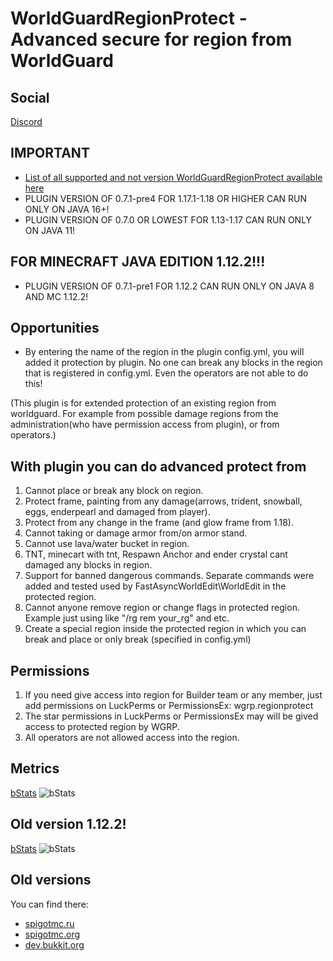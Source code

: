 # WorldGuardRegionProtect - Advanced secure for region from WorldGuard

## Social
[Discord](https://discord.gg/kvqvA3GTVF)

## IMPORTANT
* [List of all supported and not version WorldGuardRegionProtect available here](https://github.com/RitaSister/WorldGuardRegionProtect/blob/master/SECURITY.md)
* PLUGIN VERSION OF 0.7.1-pre4 FOR 1.17.1-1.18 OR HIGHER CAN RUN ONLY ON JAVA 16+!
* PLUGIN VERSION OF 0.7.0 OR LOWEST FOR 1.13-1.17 CAN RUN ONLY ON JAVA 11!

## FOR MINECRAFT JAVA EDITION 1.12.2!!!

* PLUGIN VERSION OF 0.7.1-pre1 FOR 1.12.2 CAN RUN ONLY ON JAVA 8 AND MC 1.12.2!

## Opportunities

* By entering the name of the region in the plugin config.yml, you will added it protection by plugin. No one can break any blocks in the region that is registered in config.yml. Even the operators are not able to do this!

(This plugin is for extended protection of an existing region from worldguard. For example from possible damage regions from the administration(who have permission access from plugin), or from operators.)

## With plugin you can do advanced protect from

1. Cannot place or break any block on region.
2. Protect frame, painting from any damage(arrows, trident, snowball, eggs, enderpearl and damaged from player).
3. Protect from any change in the frame (and glow frame from 1.18).
4. Cannot taking or damage armor from/on armor stand.
5. Cannot use lava/water bucket in region.
6. TNT, minecart with tnt, Respawn Anchor and ender crystal cant damaged any blocks in region.
7. Support for banned dangerous commands. Separate commands were added and tested used by FastAsyncWorldEdit\WorldEdit in the protected region.
8. Cannot anyone remove region or change flags in protected region. Example just using like "/rg rem your_rg" and etc.
9. Create a special region inside the protected region in which you can break and place or only break (specified in config.yml)

## Permissions

1. If you need give access into region for Builder team or any member, just add permissions on LuckPerms or PermissionsEx: wgrp.regionprotect
2. The star permissions in LuckPerms or PermissionsEx may will be gived access to protected region by WGRP.
3. All operators are not allowed access into the region.

## Metrics
[bStats](https://bstats.org/plugin/bukkit/WorldGuardRegionProtect/12975)
![bStats](https://bstats.org/signatures/bukkit/WorldGuardRegionProtect.svg)

## Old version 1.12.2!
[bStats](https://bstats.org/plugin/bukkit/WorldGuardRegionProtect1-12-2/13532)
![bStats](https://bstats.org/signatures/bukkit/WorldGuardRegionProtect1-12-2.svg)

## Old versions

 You can find there:
* [spigotmc.ru](https://spigotmc.ru/resources/worldguardregionprotect-1-12-x.518/)
* [spigotmc.org](https://www.spigotmc.org/resources/worldguardregionprotect-1-12.81333//)
* [dev.bukkit.org](https://dev.bukkit.org/projects/worldguardregionprotect)
